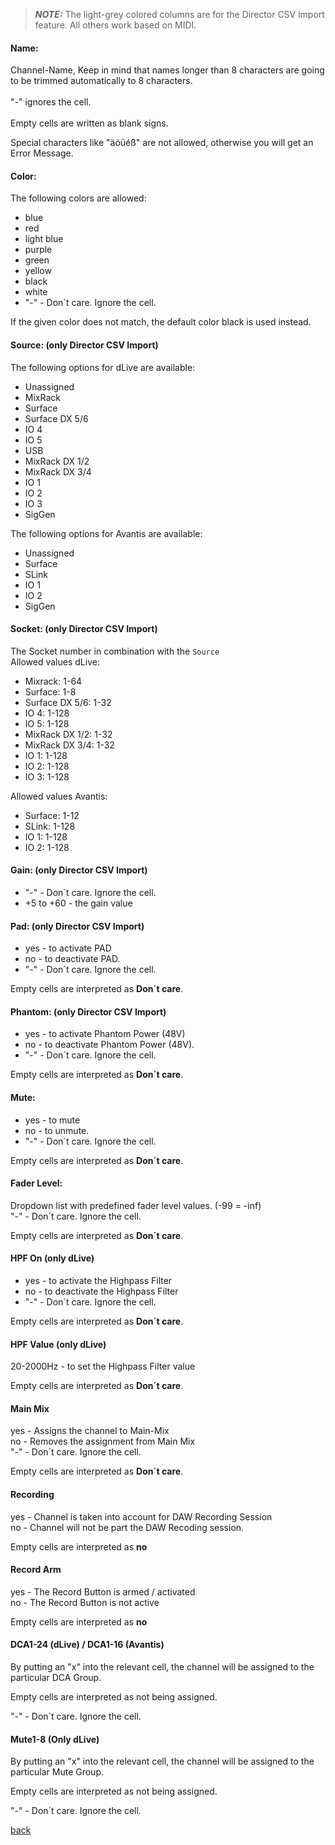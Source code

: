 > **_NOTE:_**  The light-grey colored columns are for the Director CSV import feature. All others work based on MIDI.

#### Name: <br>
Channel-Name, Keep in mind that names longer than 8 characters are going to be trimmed automatically to 8 characters.
<br><br>
"-" ignores the cell. <br><br>
Empty cells are written as blank signs.<br>

Special characters like "äöüéß" are not allowed, otherwise you will get an Error Message.

#### Color: <br>

The following colors are allowed:
* blue
* red 
* light blue 
* purple 
* green 
* yellow 
* black
* white
* "-" - Don´t care. Ignore the cell. <br>

If the given color does not match, the default color black is used instead.

#### Source: (only Director CSV Import) <br>
The following options for dLive are available:
* Unassigned
* MixRack
* Surface
* Surface DX 5/6
* IO 4
* IO 5
* USB
* MixRack DX 1/2
* MixRack DX 3/4
* IO 1
* IO 2
* IO 3
* SigGen

The following options for Avantis are available:
* Unassigned
* Surface
* SLink
* IO 1
* IO 2
* SigGen

#### Socket: (only Director CSV Import) <br>

The Socket number in combination with the `Source` <br>
Allowed values dLive:
* Mixrack: 1-64
* Surface: 1-8
* Surface DX 5/6: 1-32
* IO 4: 1-128
* IO 5: 1-128
* MixRack DX 1/2: 1-32
* MixRack DX 3/4: 1-32
* IO 1: 1-128
* IO 2: 1-128
* IO 3: 1-128

Allowed values Avantis:
* Surface: 1-12
* SLink: 1-128
* IO 1: 1-128
* IO 2: 1-128

#### Gain: (only Director CSV Import) <br>

* "-" - Don´t care. Ignore the cell. <br>
* +5 to +60 - the gain value

#### Pad: (only Director CSV Import) <br>
* yes - to activate PAD <br>
* no - to deactivate PAD. <br>
* "-" - Don´t care. Ignore the cell. <br>

Empty cells are interpreted as **Don´t care**.

#### Phantom: (only Director CSV Import) <br>
* yes - to activate Phantom Power (48V) <br>
* no - to deactivate Phantom Power (48V). <br>
* "-" - Don´t care. Ignore the cell. <br>

Empty cells are interpreted as **Don´t care**.


#### Mute: <br>
* yes - to mute <br>
* no - to unmute. <br>
* "-" - Don´t care. Ignore the cell. <br>

Empty cells are interpreted as **Don´t care**.

#### Fader Level: <br>
Dropdown list with predefined fader level values. (-99 = -inf) <br>
"-" - Don´t care. Ignore the cell. <br>

Empty cells are interpreted as **Don´t care**.

#### HPF On (only dLive)
* yes - to activate the Highpass Filter <br>
* no - to deactivate the Highpass Filter <br>
* "-" - Don´t care. Ignore the cell. <br>

Empty cells are interpreted as **Don´t care**.

#### HPF Value (only dLive)
20-2000Hz - to set the Highpass Filter value

Empty cells are interpreted as **Don´t care**.

#### Main Mix
yes - Assigns the channel to Main-Mix <br>
no - Removes the assignment from Main Mix <br>
"-" - Don´t care. Ignore the cell. <br>

Empty cells are interpreted as **Don´t care**.

#### Recording
yes - Channel is taken into account for DAW Recording Session <br>
no - Channel will not be part the DAW Recoding session.

Empty cells are interpreted as **no**

#### Record Arm
yes - The Record Button is armed / activated <br>
no - The Record Button is not active

Empty cells are interpreted as **no**

#### DCA1-24 (dLive) / DCA1-16 (Avantis)
By putting an "x" into the relevant cell, the channel will be assigned to the particular DCA Group.

Empty cells are interpreted as not being assigned.

"-" - Don´t care. Ignore the cell. <br>

#### Mute1-8 (Only dLive)
By putting an "x" into the relevant cell, the channel will be assigned to the particular Mute Group.

Empty cells are interpreted as not being assigned.

"-" - Don´t care. Ignore the cell. <br>

[back](../../README.md)